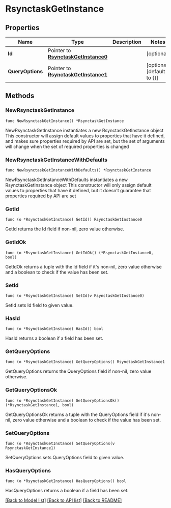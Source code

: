 # RsynctaskGetInstance

## Properties

Name | Type | Description | Notes
------------ | ------------- | ------------- | -------------
**Id** | Pointer to [**RsynctaskGetInstance0**](RsynctaskGetInstance0.md) |  | [optional] 
**QueryOptions** | Pointer to [**RsynctaskGetInstance1**](RsynctaskGetInstance1.md) |  | [optional] [default to {}]

## Methods

### NewRsynctaskGetInstance

`func NewRsynctaskGetInstance() *RsynctaskGetInstance`

NewRsynctaskGetInstance instantiates a new RsynctaskGetInstance object
This constructor will assign default values to properties that have it defined,
and makes sure properties required by API are set, but the set of arguments
will change when the set of required properties is changed

### NewRsynctaskGetInstanceWithDefaults

`func NewRsynctaskGetInstanceWithDefaults() *RsynctaskGetInstance`

NewRsynctaskGetInstanceWithDefaults instantiates a new RsynctaskGetInstance object
This constructor will only assign default values to properties that have it defined,
but it doesn't guarantee that properties required by API are set

### GetId

`func (o *RsynctaskGetInstance) GetId() RsynctaskGetInstance0`

GetId returns the Id field if non-nil, zero value otherwise.

### GetIdOk

`func (o *RsynctaskGetInstance) GetIdOk() (*RsynctaskGetInstance0, bool)`

GetIdOk returns a tuple with the Id field if it's non-nil, zero value otherwise
and a boolean to check if the value has been set.

### SetId

`func (o *RsynctaskGetInstance) SetId(v RsynctaskGetInstance0)`

SetId sets Id field to given value.

### HasId

`func (o *RsynctaskGetInstance) HasId() bool`

HasId returns a boolean if a field has been set.

### GetQueryOptions

`func (o *RsynctaskGetInstance) GetQueryOptions() RsynctaskGetInstance1`

GetQueryOptions returns the QueryOptions field if non-nil, zero value otherwise.

### GetQueryOptionsOk

`func (o *RsynctaskGetInstance) GetQueryOptionsOk() (*RsynctaskGetInstance1, bool)`

GetQueryOptionsOk returns a tuple with the QueryOptions field if it's non-nil, zero value otherwise
and a boolean to check if the value has been set.

### SetQueryOptions

`func (o *RsynctaskGetInstance) SetQueryOptions(v RsynctaskGetInstance1)`

SetQueryOptions sets QueryOptions field to given value.

### HasQueryOptions

`func (o *RsynctaskGetInstance) HasQueryOptions() bool`

HasQueryOptions returns a boolean if a field has been set.


[[Back to Model list]](../README.md#documentation-for-models) [[Back to API list]](../README.md#documentation-for-api-endpoints) [[Back to README]](../README.md)


